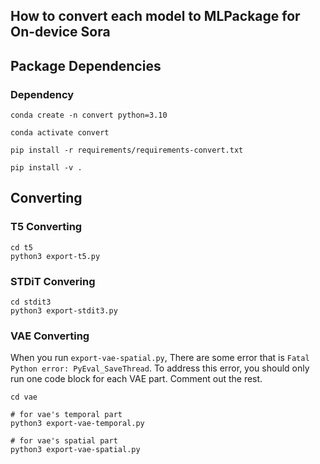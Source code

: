 ## How to convert each model to MLPackage for On-device Sora

## Package Dependencies

### Dependency 
```
conda create -n convert python=3.10

conda activate convert

pip install -r requirements/requirements-convert.txt

pip install -v .
```

## Converting

### T5 Converting
```
cd t5
python3 export-t5.py
```

### STDiT Convering
```
cd stdit3
python3 export-stdit3.py
```

### VAE Converting
When you run `export-vae-spatial.py`, There are some error that is `Fatal Python error: PyEval_SaveThread`.
To address this error, you should only run one code block for each VAE part. Comment out the rest.

```
cd vae

# for vae's temporal part
python3 export-vae-temporal.py

# for vae's spatial part
python3 export-vae-spatial.py
```
